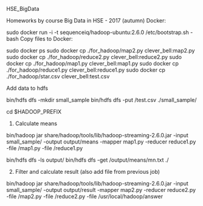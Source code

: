 HSE_BigData

Homeworks by course Big Data in HSE - 2017 (autumn)
Docker:

sudo docker run -i -t sequenceiq/hadoop-ubuntu:2.6.0 /etc/bootstrap.sh -bash
Copy files to Docker:

sudo docker ps sudo docker cp ./for_hadoop/map2.py clever_bell:map2.py
sudo docker cp ./for_hadoop/reduce2.py clever_bell:reduce2.py
sudo docker cp ./for_hadoop/map1.py clever_bell:map1.py
sudo docker cp ./for_hadoop/reduce1.py clever_bell:reduce1.py
sudo docker cp ./for_hadoop/star.csv clever_bell:test.csv


Add data to hdfs

bin/hdfs dfs -mkdir small_sample bin/hdfs dfs -put /test.csv ./small_sample/

cd $HADOOP_PREFIX
1) Calculate means

bin/hadoop jar share/hadoop/tools/lib/hadoop-streaming-2.6.0.jar -input small_sample/ -output output/means -mapper map1.py -reducer reduce1.py -file /map1.py -file /reduce1.py

bin/hdfs dfs -ls output/ bin/hdfs dfs -get /output/means/mn.txt ./

2) Filter and calculate result (also add file from previous job)

bin/hadoop jar share/hadoop/tools/lib/hadoop-streaming-2.6.0.jar -input small_sample/ -output output/result -mapper map2.py -reducer reduce2.py -file /map2.py -file /reduce2.py -file /usr/local/hadoop/answer
